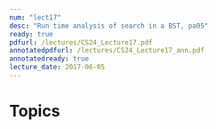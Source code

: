 ```yaml
---
num: "lect17"
desc: "Run time analysis of search in a BST, pa05"
ready: true
pdfurl: /lectures/CS24_Lecture17.pdf
annotatedpdfurl: /lectures/CS24_Lecture17_ann.pdf
annotatedready: true
lecture_date: 2017-06-05
---
```


# Topics


